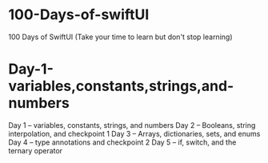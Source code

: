 # 100-Days-of-swiftUI
100 Days of SwiftUI (Take your time to learn but don't stop learning)

# Day-1-variables,constants,strings,and-numbers
Day 1 – variables, constants, strings, and numbers
Day 2 – Booleans, string interpolation, and checkpoint 1
Day 3 – Arrays, dictionaries, sets, and enums
Day 4 – type annotations and checkpoint 2
Day 5 – if, switch, and the ternary operator
